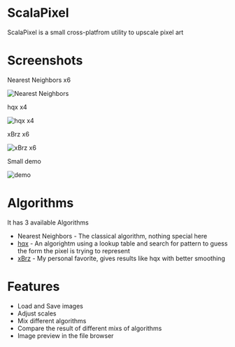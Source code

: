 # ScalaPixel

ScalaPixel is a small cross-platfrom utility to upscale pixel art

# Screenshots

Nearest Neighbors x6

![Nearest Neighbors](http://i.imgur.com/eA9v7FU.png)

hqx x4

![hqx x4](http://imgur.com/12x3sxO.png)

xBrz x6

![xBrz x6](http://imgur.com/PmcizXm.png)

Small demo

![demo](http://i.imgur.com/nMULoL9.gif)


# Algorithms

It has 3 available Algorithms

* Nearest Neighbors - The classical algorithm, nothing special here
* [hqx](https://en.wikipedia.org/wiki/Hqx)               - An algorightm using a lookup table and search for pattern to guess the form the pixel is trying to represent
* [xBrz](https://en.wikipedia.org/wiki/Pixel_art_scaling_algorithms#xBR_family)              - My personal favorite, gives results like hqx with better smoothing


# Features

* Load and Save images
* Adjust scales
* Mix different algorithms
* Compare the result of different mixs of algorithms
* Image preview in the file browser
